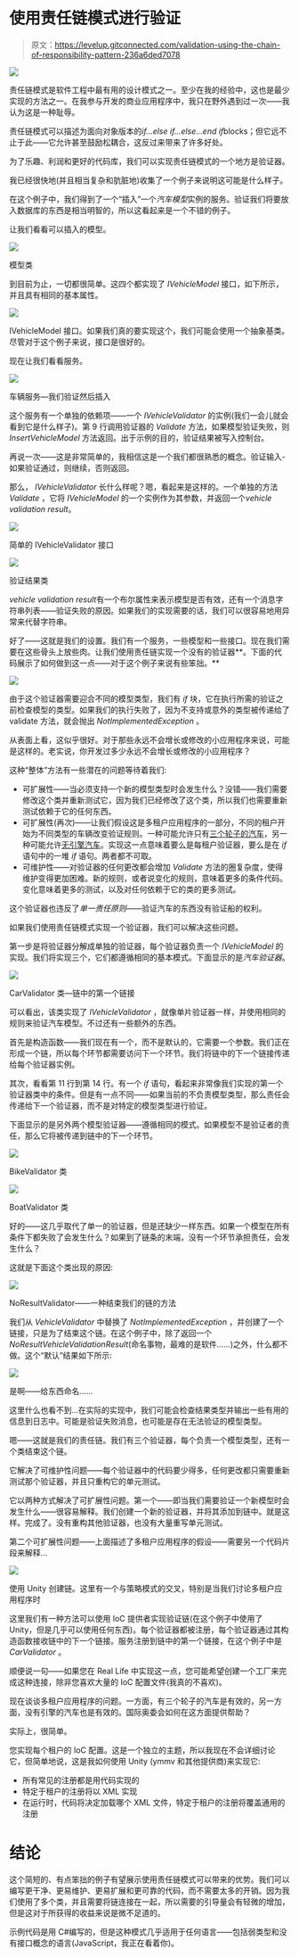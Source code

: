 # 使用责任链模式进行验证

> 原文：<https://levelup.gitconnected.com/validation-using-the-chain-of-responsibility-pattern-236a6ded7078>

![](img/27261efaacb19446b50051e3c404cca2.png)

责任链模式是软件工程中最有用的设计模式之一。至少在我的经验中，这也是最少实现的方法之一。在我参与开发的商业应用程序中，我只在野外遇到过一次——我认为这是一种耻辱。

责任链模式可以描述为面向对象版本的*if…else if…else…end if*blocks；但它远不止于此——它允许甚至鼓励松耦合，这反过来带来了许多好处。

为了乐趣、利润和更好的代码库，我们可以实现责任链模式的一个地方是验证器。

我已经很快地(并且相当复杂和肮脏地)收集了一个例子来说明这可能是什么样子。

在这个例子中，我们得到了一个“插入”一个*汽车模型*实例的服务。验证我们将要放入数据库的东西是相当明智的，所以这看起来是一个不错的例子。

让我们看看可以插入的模型。

![](img/c1a4adaa2e15e3557a3898bbd8bc62c8.png)

模型类

到目前为止，一切都很简单。这四个都实现了 *IVehicleModel* 接口，如下所示，并且具有相同的基本属性。

![](img/42b64218e71c50415732a54dee91c13d.png)

IVehicleModel 接口。如果我们真的要实现这个，我们可能会使用一个抽象基类。尽管对于这个例子来说，接口是很好的。

现在让我们看看服务。

![](img/b4911429adfce0ffe8113f64e270762c.png)

车辆服务—我们验证然后插入

这个服务有一个单独的依赖项——一个 *IVehicleValidator* 的实例(我们一会儿就会看到它是什么样子)。第 9 行调用验证器的 *Validate* 方法，如果模型验证失败，则 *InsertVehicleModel* 方法返回。出于示例的目的，验证结果被写入控制台。

再说一次——这是非常简单的，我相信这是一个我们都很熟悉的概念。验证输入-如果验证通过，则继续，否则返回。

那么， *IVehicleValidator* 长什么样呢？嗯，看起来是这样的。一个单独的方法 *Validate* ，它将 *IVehicleModel* 的一个实例作为其参数，并返回一个*vehicle validation result*。

![](img/c6bca6a02dd658f77e7fae1822fd2f68.png)

简单的 IVehicleValidator 接口

![](img/2c0d72340809f96724befffa9929b82f.png)

验证结果类

*vehicle validation result*有一个布尔属性来表示模型是否有效，还有一个消息字符串列表——验证失败的原因。如果我们的实现需要的话，我们可以很容易地用异常来代替字符串。

好了——这就是我们的设置。我们有一个服务，一些模型和一些接口。现在我们需要在这些骨头上放些肉。让我们使用责任链实现一个没有的验证器**。下面的代码展示了如何做到这一点——对于这个例子来说有些笨拙。**

![](img/af66d469ecdcad789bc5cc43596300e6.png)

由于这个验证器需要迎合不同的模型类型，我们有 *if* 块，它在执行所需的验证之前检查模型的类型。如果我们的执行失败了，因为不支持或意外的类型被传递给了 validate 方法，就会抛出 *NotImplementedException* 。

从表面上看，这似乎很好。对于那些永远不会增长或修改的小应用程序来说，可能是这样的。老实说，你开发过多少永远不会增长或修改的小应用程序？

这种“整体”方法有一些潜在的问题等待着我们:

*   可扩展性——当必须支持一个新的模型类型时会发生什么？没错——我们需要修改这个类并重新测试它，因为我们已经修改了这个类，所以我们也需要重新测试依赖于它的任何东西。
*   可扩展性(再次)——让我们假设这是多租户应用程序的一部分，不同的租户开始为不同类型的车辆改变验证规则。一种可能允许只有[三个轮子的汽车](https://duckduckgo.com/?q=reliant+robin&iax=images&ia=images)，另一种可能允许[无引擎汽车](https://duckduckgo.com/?q=flintsones+car&iar=images&iax=images&ia=images)。实现这一点意味着要么是每租户验证器，要么是在 *if* 语句中的一堆 *if* 语句。两者都不可取。
*   可维护性——对验证器的任何更改都会增加 *Validate* 方法的圈复杂度，使得维护变得更加困难。新的规则，或者说变化的规则，意味着更多的条件代码。变化意味着更多的测试，以及对任何依赖于它的类的更多测试。

这个验证器也违反了*单一责任原则*——验证汽车的东西没有验证船的权利。

如果我们使用责任链模式实现一个验证器，我们可以解决这些问题。

第一步是将验证器分解成单独的验证器，每个验证器负责一个 *IVehicleModel* 的实现。我们将实现三个，它们都遵循相同的基本模式。下面显示的是*汽车验证器*。

![](img/b780ade1db3e168220f454ad9830ba6d.png)

CarValidator 类—链中的第一个链接

可以看出，该类实现了 *IVehicleValidator* ，就像单片验证器一样，并使用相同的规则来验证汽车模型。不过还有一些额外的东西。

首先是构造函数——我们现在有一个，而不是默认的，它需要一个参数。我们正在形成一个链，所以每个环节都需要访问下一个环节。我们将链中的下一个链接传递给每个验证器实例。

其次，看看第 11 行到第 14 行。有一个 *if* 语句，看起来非常像我们实现的第一个验证器类中的条件。但是有一点不同——如果当前的不负责模型类型，那么责任会传递给下一个验证器，而不是对特定的模型类型进行验证。

下面显示的是另外两个模型验证器——遵循相同的模式。如果模型不是验证者的责任，那么它将被传递到链中的下一个环节。

![](img/0870b5ef6b765eaeb60154e0259d6360.png)

BikeValidator 类

![](img/d97c28d4655cf8c3fff733b0b3021fa5.png)

BoatValidator 类

好的——这几乎取代了单一的验证器，但是还缺少一样东西。如果一个模型在所有条件下都失败了会发生什么？如果到了链条的末端，没有一个环节承担责任，会发生什么？

这就是下面这个类出现的原因:

![](img/a8f050531dc380451c403cdf8900cf15.png)

NoResultValidator——一种结束我们的链的方法

我们从 *VehicleValidator* 中替换了 *NotImplementedException* ，并创建了一个链接，只是为了结束这个链。在这个例子中，除了返回一个*NoResultVehicleValidationResult*(命名事物，最难的是软件……)之外，什么都不做。这个“默认”结果如下所示:

![](img/fc550fd998e8b521ec4ddc5ac87037c5.png)

是啊——给东西命名……

这里什么也看不到…在实际的实现中，我们可能会检查结果类型并输出一些有用的信息到日志中。可能是验证失败消息，也可能是存在无法验证的模型类型。

嗯——这就是我们的责任链。我们有三个验证器，每个负责一个模型类型，还有一个类结束这个链。

它解决了可维护性问题——每个验证器中的代码要少得多，任何更改都只需要重新测试那个验证器，并且只重构它的单元测试。

它以两种方式解决了可扩展性问题。第一个——即当我们需要验证一个新模型时会发生什么——很容易解释。我们创建一个新的验证器，并将其添加到链中。就是这样。完成了。没有重构其他验证器，也没有大量重写单元测试。

第二个可扩展性问题——上面描述了多租户应用程序的假设——需要另一个代码片段来解释…

![](img/3a2f7e7b1226a3201ca2f3ee2d561579.png)

使用 Unity 创建链。这里有一个与策略模式的交叉，特别是当我们讨论多租户应用程序时

这里我们有一种方法可以使用 IoC 提供者实现验证链(在这个例子中使用了 Unity，但是几乎可以使用任何东西)。每个验证器都被注册，每个验证器通过其构造函数接收链中的下一个链接。服务注册到链中的第一个链接，在这个例子中是 *CarValidator* 。

顺便说一句——如果您在 Real Life 中实现这一点，您可能希望创建一个工厂来完成这种连接，除非您喜欢大量的 IoC 配置文件(我真的不喜欢)。

现在谈谈多租户应用程序的问题。一方面，有三个轮子的汽车是有效的，另一方面，没有引擎的汽车也是有效的。国际奥委会如何在这方面提供帮助？

实际上，很简单。

您实现每个租户的 IoC 配置。这是一个独立的主题，所以我现在不会详细讨论它，但简单地说，这是我如何使用 Unity (ymmv 和其他提供商)来实现它:

*   所有常见的注册都是用代码实现的
*   特定于租户的注册将以 XML 实现
*   在运行时，代码将决定加载哪个 XML 文件，特定于租户的注册将覆盖通用的注册

# 结论

这个简短的、有点笨拙的例子有望展示使用责任链模式可以带来的优势。我们可以编写更干净、更易维护、更易扩展和更可靠的代码，而不需要太多的开销。因为我们使用了多个类，并且需要将链连接在一起，所以需要的引导量会有轻微的增加，但是这对于所获得的收益来说是微不足道的。

示例代码是用 C#编写的，但是这种模式几乎适用于任何语言——包括弱类型和没有接口概念的语言(JavaScript，我正在看着你)。